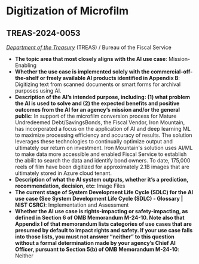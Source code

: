 # Digitization of Microfilm
## TREAS-2024-0053
_[Department of the Treasury](<../3_agency/Department of the Treasury.md>)_ (TREAS) / Bureau of the Fiscal Service


+ **The topic area that most closely aligns with the AI use case**: Mission-Enabling
+ **Whether the use case is implemented solely with the commercial-off-the-shelf or freely available AI products identified in Appendix B**: Digitizing text from scanned documents or smart forms for archival purposes using AI.
+ **Description of the AI’s intended purpose, including: (1) what problem the AI is used to solve and (2) the expected benefits and positive outcomes from the AI for an agency’s mission and/or the general public**: In support of the microfilm conversion process for Mature Undredeemed Debt/SavingsBonds, the Fiscal Vendor, Iron Mountain, has incorporated a focus on the application of AI and deep learning ML to maximize processing efficiency and accuracy of results.  The solution leverages these technologies to continually optimize output and ultimately our return on investment.  Iron Mountain's solution uses AI/ML to make data more accessible and enabled Fiscal Service to establish the abilit to search the data and identify bond owners.  To date, 175,000 reels of film have been digitized for approximately 2.1B images that are ultimately stored in Azure cloud tenant.
+ **Description of what the AI system outputs, whether it’s a prediction, recommendation, decision, etc**: Image Files
+ **The current stage of System Development Life Cycle (SDLC) for the AI use case (See System Development Life Cycle (SDLC) - Glossary | NIST CSRC)**: Implementation and Assessment
+ **Whether the AI use case is rights-impacting or safety-impacting, as defined in Section 6 of OMB Memorandum M-24-10. Note also that Appendix I of that memorandum lists categories of use cases that are presumed by default to impact rights and safety. If your use case falls into those lists, you must not answer “neither” to this question without a formal determination made by your agency’s Chief AI Officer, pursuant to Section 5(b) of OMB Memorandum M-24-10**: Neither